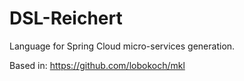 # DSL-Reichert
Language for Spring Cloud micro-services generation.

Based in: https://github.com/lobokoch/mkl
